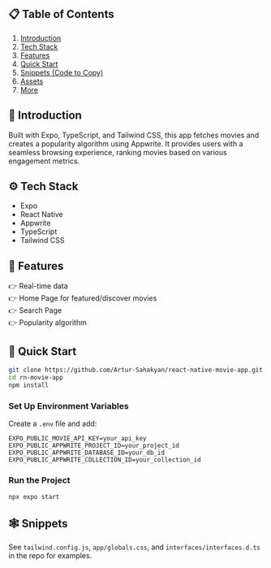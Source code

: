 ## 📋 Table of Contents

1.  [Introduction](#introduction)
2.  [Tech Stack](#tech-stack)
3.  [Features](#features)
4.  [Quick Start](#quick-start)
5.  [Snippets (Code to Copy)](#snippets)
6.  [Assets](#links)
7.  [More](#more)

## 🤖 Introduction

Built with Expo, TypeScript, and Tailwind CSS, this app fetches movies and creates a popularity algorithm using Appwrite. It provides users with a seamless browsing experience, ranking movies based on various engagement metrics.

## ⚙️ Tech Stack

- Expo
- React Native
- Appwrite
- TypeScript
- Tailwind CSS

## 🔋 Features

👉 Real-time data  
👉 Home Page for featured/discover movies  
👉 Search Page  
👉 Popularity algorithm  

## 🤸 Quick Start

```bash
git clone https://github.com/Artur-Sahakyan/react-native-movie-app.git
cd rn-movie-app
npm install
```

### Set Up Environment Variables

Create a `.env` file and add:

```
EXPO_PUBLIC_MOVIE_API_KEY=your_api_key
EXPO_PUBLIC_APPWRITE_PROJECT_ID=your_project_id
EXPO_PUBLIC_APPWRITE_DATABASE_ID=your_db_id
EXPO_PUBLIC_APPWRITE_COLLECTION_ID=your_collection_id
```

### Run the Project

```bash
npx expo start
```

## 🕸️ Snippets

See `tailwind.config.js`, `app/globals.css`, and `interfaces/interfaces.d.ts` in the repo for examples.

